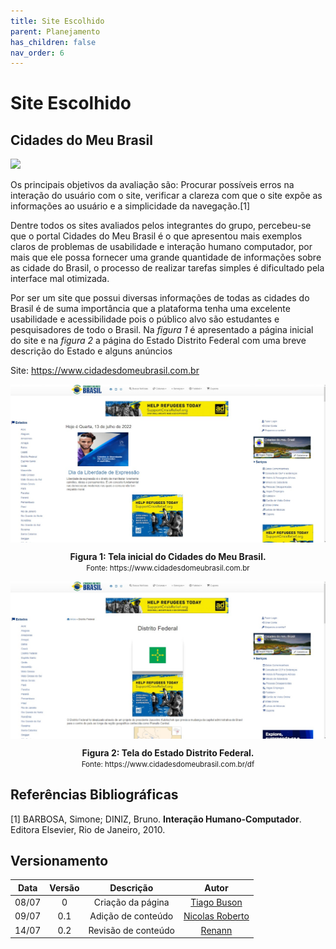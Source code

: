 ```yaml
---
title: Site Escolhido
parent: Planejamento
has_children: false
nav_order: 6
---
```


# Site Escolhido

## Cidades do Meu Brasil

<img width="420" 
       src="https://www.cidadesdomeubrasil.com.br/img/logo.png"/>
  <br>
  
Os principais objetivos da avaliação são: Procurar possíveis erros na interação do usuário com o site, verificar a clareza com que o site expõe as informações ao usuário e a simplicidade da navegação.[1]

Dentre todos os sites avaliados pelos integrantes do grupo, percebeu-se que o portal Cidades do Meu Brasil é o que apresentou mais exemplos claros de problemas de usabilidade e interação humano computador, por mais que ele possa fornecer uma grande quantidade de informações sobre as cidade do Brasil, o processo de realizar tarefas simples é dificultado pela interface mal otimizada.

Por ser um site que possui diversas informações de todas as cidades do Brasil é de suma importância que a plataforma tenha uma excelente usabilidade e acessibilidade pois o público alvo são estudantes e pesquisadores de todo o Brasil. Na *figura 1* é apresentado a página inicial do site e na *figura 2* a página do Estado Distrito Federal com uma breve descrição do Estado e alguns anúncios

Site: https://www.cidadesdomeubrasil.com.br


<img width="1000" align='center'
       src="../assets/images/CidadesDoMeuBrasil_Home.jpeg"/>
  <br>
  <figcaption align='center'>
    <b>Figura 1: Tela inicial do Cidades do Meu Brasil.</b><br>
    <small>Fonte: https://www.cidadesdomeubrasil.com.br</small>
</figcaption>

<img width="1000" align='center'
       src="../assets/images/CidadesDoMeuBrasil_DistritoFederal.jpeg"/>
  <br>
  <figcaption align='center'>
    <b>Figura 2: Tela do Estado Distrito Federal.</b><br>
    <small>Fonte: https://www.cidadesdomeubrasil.com.br/df</small>
</figcaption>




## Referências Bibliográficas

[1] BARBOSA, Simone; DINIZ, Bruno. **Interação Humano-Computador**. Editora Elsevier, Rio de Janeiro, 2010.

## Versionamento

| Data  | Versão |     Descrição      |      Autor      |
|:-----:|:------:|:------------------:|:---------------:|
| 08/07 |   0   | Criação da página  |   [Tiago Buson](https://github.com/TiagoBuson)   |
| 09/07 |  0.1  | Adição de conteúdo | [Nicolas Roberto](https://github.com/Nicolas-Roberto) |
| 14/07 |  0.2  | Revisão de conteúdo | [Renann](https://github.com/NyndoND) |
